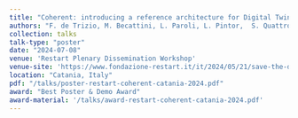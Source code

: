 ```yaml
---
title: "Coherent: introducing a reference architecture for Digital Twin Networks"
authors: "F. de Trizio, M. Becattini, L. Paroli, L. Pintor,  S. Quattropani, L. Rachiele, C. Ricci, S. Rossitto, G. Sciddurlo, L. Scommegna"
collection: talks
talk-type: "poster"
date: "2024-07-08"
venue: 'Restart Plenary Dissemination Workshop'
venue-site: 'https://www.fondazione-restart.it/it/2024/05/21/save-the-date-restart-plenary-dissemination-workshop-catania-4-5-luglio-2024/'
location: "Catania, Italy"
pdf: "/talks/poster-restart-coherent-catania-2024.pdf"
award: "Best Poster & Demo Award"
award-material: '/talks/award-restart-coherent-catania-2024.pdf'
---
```

